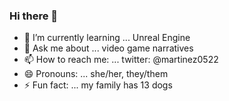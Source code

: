 ### Hi there 👋

- 🌱 I’m currently learning ... Unreal Engine
- 💬 Ask me about ... video game narratives
- 📫 How to reach me: ... twitter: @martinez0522
- 😄 Pronouns: ... she/her, they/them
- ⚡ Fun fact: ... my family has 13 dogs
